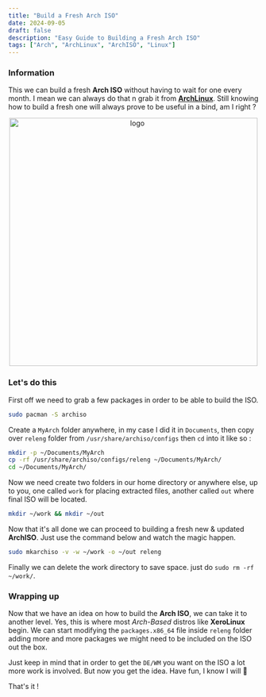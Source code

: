 ```yaml
---
title: "Build a Fresh Arch ISO"
date: 2024-09-05
draft: false
description: "Easy Guide to Building a Fresh Arch ISO"
tags: ["Arch", "ArchLinux", "ArchISO", "Linux"]
---
```

### Information

This we can build a fresh **Arch ISO** without having to wait for one every month. I mean we can always do that n grab it from [**ArchLinux**](https://archlinux.org/download/). Still knowing how to build a fresh one will always prove to be useful in a bind, am I right ?

<p align="center">
    <img width="500" src="https://i.imgur.com/QWqMIsr.png" alt="logo">
</p>

### Let's do this

First off we need to grab a few packages in order to be able to build the ISO.

```Bash
sudo pacman -S archiso
```

Create a `MyArch` folder anywhere, in my case I did it in `Documents`, then copy over `releng` folder from `/usr/share/archiso/configs` then `cd` into it like so :

```Bash
mkdir -p ~/Documents/MyArch
cp -rf /usr/share/archiso/configs/releng ~/Documents/MyArch/
cd ~/Documents/MyArch/
```

Now we need create two folders in our home directory or anywhere else, up to you, one called `work` for placing extracted files, another called `out` where final ISO will be located.

```Bash
mkdir ~/work && mkdir ~/out
```

Now that it's all done we can proceed to building a fresh new & updated **ArchISO**. Just use the command below and watch the magic happen.

```Bash
sudo mkarchiso -v -w ~/work -o ~/out releng
```

Finally we can delete the work directory to save space. just do `sudo rm -rf ~/work/`.

### Wrapping up

Now that we have an idea on how to build the **Arch ISO**, we can take it to another level. Yes, this is where most *Arch-Based* distros like **XeroLinux** begin. We can start modifying the `packages.x86_64` file inside `releng` folder adding more and more packages we might need to be included on the ISO out the box.

Just keep in mind that in order to get the `DE/WM` you want on the ISO a lot more work is involved. But now you get the idea. Have fun, I know I will 🚀

That's it !
